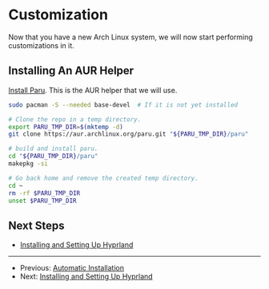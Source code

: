 # Customization

Now that you have a new Arch Linux system, we will now start performing
customizations in it.

## Installing An AUR Helper

[Install Paru](https://github.com/Morganamilo/paru). This is the AUR helper
that we will use.

```bash
sudo pacman -S --needed base-devel  # If it is not yet installed

# Clone the repo in a temp directory.
export PARU_TMP_DIR=$(mktemp -d)
git clone https://aur.archlinux.org/paru.git "${PARU_TMP_DIR}/paru"

# build and install paru.
cd "${PARU_TMP_DIR}/paru"
makepkg -si

# Go back home and remove the created temp directory.
cd ~
rm -rf $PARU_TMP_DIR
unset $PARU_TMP_DIR
```

## Next Steps

- [Installing and Setting Up Hyprland](./installing_and_setting_up_hyprland.md)

---

- Previous: [Automatic Installation](./automatic_customization.md)
- Next: [Installing and Setting Up Hyprland](./installing_and_setting_up_hyprland.md)
